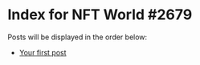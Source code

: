 # Index for NFT World #2679
Posts will be displayed in the order below:

- [Your first post](./001-first.md)

